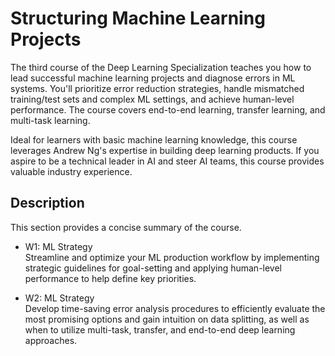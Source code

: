 # Structuring Machine Learning Projects
The third course of the Deep Learning Specialization teaches you how to lead successful machine learning projects and diagnose errors in ML systems. You'll prioritize error reduction strategies, handle mismatched training/test sets and complex ML settings, and achieve human-level performance. The course covers end-to-end learning, transfer learning, and multi-task learning.

Ideal for learners with basic machine learning knowledge, this course leverages Andrew Ng's expertise in building deep learning products. If you aspire to be a technical leader in AI and steer AI teams, this course provides valuable industry experience.

## Description

This section provides a concise summary of the course.

- W1: ML Strategy  
Streamline and optimize your ML production workflow by implementing strategic guidelines for goal-setting and applying human-level performance to help define key priorities.  

- W2: ML Strategy  
Develop time-saving error analysis procedures to efficiently evaluate the most promising options and gain intuition on data splitting, as well as when to utilize multi-task, transfer, and end-to-end deep learning approaches.
